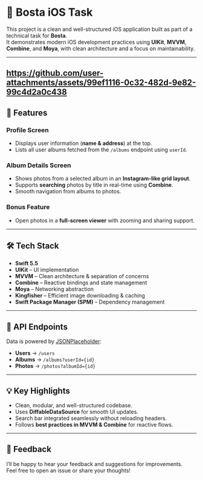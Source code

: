 # 📱 Bosta iOS Task

This project is a clean and well-structured iOS application built as part of a technical task for **Bosta**.  
It demonstrates modern iOS development practices using **UIKit**, **MVVM**, **Combine**, and **Moya**, with clean architecture and a focus on maintainability.  

---
https://github.com/user-attachments/assets/99ef1116-0c32-482d-9e82-99c4d2a0c438
---

## 🚀 Features

### Profile Screen
- Displays user information (**name & address**) at the top.  
- Lists all user albums fetched from the `/albums` endpoint using `userId`.  

### Album Details Screen
- Shows photos from a selected album in an **Instagram-like grid layout**.  
- Supports **searching** photos by title in real-time using **Combine**.  
- Smooth navigation from albums to photos.  

### Bonus Feature
- Open photos in a **full-screen viewer** with zooming and sharing support.  

---

## 🛠 Tech Stack

- **Swift 5.5**  
- **UIKit** – UI implementation  
- **MVVM** – Clean architecture & separation of concerns  
- **Combine** – Reactive bindings and state management  
- **Moya** – Networking abstraction  
- **Kingfisher** – Efficient image downloading & caching  
- **Swift Package Manager (SPM)** – Dependency management  

---

## 📡 API Endpoints

Data is powered by [JSONPlaceholder](https://jsonplaceholder.typicode.com):  

- **Users** → `/users`  
- **Albums** → `/albums?userId={id}`  
- **Photos** → `/photos?albumId={id}`  

---

## 💡 Key Highlights

- Clean, modular, and well-structured codebase.  
- Uses **DiffableDataSource** for smooth UI updates.  
- Search bar integrated seamlessly without reloading headers.  
- Follows **best practices in MVVM & Combine** for reactive flows.  

---

## 🙌 Feedback

I’ll be happy to hear your feedback and suggestions for improvements.  
Feel free to open an issue or share your thoughts!  
